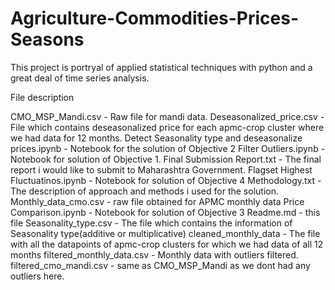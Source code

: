 # Agriculture-Commodities-Prices-Seasons
This project is portryal of applied statistical techniques with python and a great deal of time series analysis.

File description

CMO_MSP_Mandi.csv - Raw file for mandi data.
Deseasonalized_price.csv - File which contains deseasonalized price for each apmc-crop cluster where we had data for 12 months.
Detect Seasonality type and deseasonalize prices.ipynb - Notebook for the solution of Objective 2
Filter Outliers.ipynb - Notebook for solution of Objective 1.
Final Submission Report.txt - The final report i would like to submit to Maharashtra Government.
Flagset Highest Fluctuatinos.ipynb - Notebook for solution of Objective 4
Methodology.txt - The description of approach and methods i used for the solution.
Monthly_data_cmo.csv - raw file obtained for APMC monthly data
Price Comparison.ipynb - Notebook for solution of Objective 3
Readme.md - this file
Seasonality_type.csv - The file which contains the information of Seasonality type(additive or multiplicative)
cleaned_monthly_data - The file with all the datapoints of apmc-crop clusters for which we had data of all 12 months
filtered_monthly_data.csv - Monthly data with outliers filtered.
filtered_cmo_mandi.csv - same as CMO_MSP_Mandi as we dont had any outliers here.
